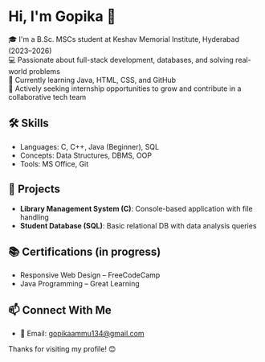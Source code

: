 # Hi, I'm Gopika 👋

🎓 I'm a B.Sc. MSCs student at Keshav Memorial Institute, Hyderabad (2023–2026)  
💻 Passionate about full-stack development, databases, and solving real-world problems  
🌱 Currently learning Java, HTML, CSS, and GitHub  
🚀 Actively seeking internship opportunities to grow and contribute in a collaborative tech team

## 🛠️ Skills
- Languages: C, C++, Java (Beginner), SQL
- Concepts: Data Structures, DBMS, OOP
- Tools: MS Office, Git

## 💼 Projects
- **Library Management System (C)**: Console-based application with file handling
- **Student Database (SQL)**: Basic relational DB with data analysis queries

## 📚 Certifications (in progress)
- Responsive Web Design – FreeCodeCamp  
- Java Programming – Great Learning

## 📫 Connect With Me
- 📧 Email: gopikaammu134@gmail.com  

Thanks for visiting my profile! 😊


<!--
**s-gopika134/s-gopika134** is a ✨ _special_ ✨ repository because its `README.md` (this file) appears on your GitHub profile.

Here are some ideas to get you started:

- 🔭 I’m currently working on ...
- 🌱 I’m currently learning ...
- 👯 I’m looking to collaborate on ...
- 🤔 I’m looking for help with ...
- 💬 Ask me about ...
- 📫 How to reach me: ...
- 😄 Pronouns: ...
- ⚡ Fun fact: ...
-->
